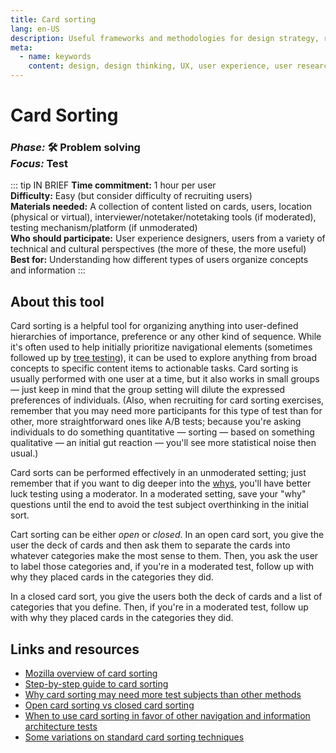 ```yaml
---
title: Card sorting
lang: en-US
description: Useful frameworks and methodologies for design strategy, research and testing
meta:
  - name: keywords
    content: design, design thinking, UX, user experience, user research, user testing
---
```


# Card Sorting

### _Phase:_ 🛠️  Problem solving<br/> _Focus:_ Test

::: tip IN BRIEF
**Time commitment:** 1 hour per user  
**Difficulty:** Easy (but consider difficulty of recruiting users)  
**Materials needed:** A collection of content listed on cards, users, location (physical or virtual), interviewer/notetaker/notetaking tools (if moderated), testing mechanism/platform (if unmoderated)  
**Who should participate:** User experience designers, users from a variety of technical and cultural perspectives (the more of these, the more useful)  
**Best for:** Understanding how different types of users organize concepts and information
:::

## About this tool

Card sorting is a helpful tool for organizing anything into user-defined hierarchies of importance, preference or any other kind of sequence. While it's often used to help initially prioritize navigational elements (sometimes followed up by [tree testing](tree-testing.md)), it can be used to explore anything from broad concepts to specific content items to actionable tasks. Card sorting is usually performed with one user at a time, but it also works in small groups — just keep in mind that the group setting will dilute the expressed preferences of individuals. (Also, when recruiting for card sorting exercises, remember that you may need more participants for this type of test than for other, more straightforward ones like A/B tests; because you're asking individuals to do something quantitative — sorting — based on something qualitative — an initial gut reaction — you'll see more statistical noise then usual.)

Card sorts can be performed effectively in an unmoderated setting; just remember that if you want to dig deeper into the [whys](five-whys.md), you'll have better luck testing using a moderator. In a moderated setting, save your "why" questions until the end to avoid the test subject overthinking in the initial sort.

Cart sorting can be either _open_ or _closed_. In an open card sort, you give the user the deck of cards and then ask them to separate the cards into whatever categories make the most sense to them. Then, you ask the user to label those categories and, if you're in a moderated test, follow up with why they placed cards in the categories they did.

In a closed card sort, you give the users both the deck of cards and a list of categories that you define. Then, if you're in a moderated test, follow up with why they placed cards in the categories they did.

## Links and resources

* [Mozilla overview of card sorting](https://toolkit.mozilla.org/method/card-sort/)
* [Step-by-step guide to card sorting](https://www.usability.gov/how-to-and-tools/methods/card-sorting.html)
* [Why card sorting may need more test subjects than other methods](https://www.nngroup.com/articles/card-sorting-how-many-users-to-test/)
* [Open card sorting vs closed card sorting](https://methods.18f.gov/validate/card-sorting/)
* [When to use card sorting in favor of other navigation and information architecture tests](https://www.nngroup.com/articles/navigation-ia-tests/)
* [Some variations on standard card sorting techniques](https://www.designkit.org/methods/card-sort)
